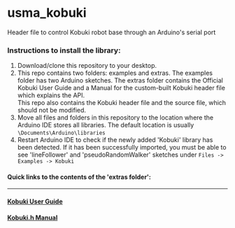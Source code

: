 # usma_kobuki
Header file to control Kobuki robot base through an Arduino's serial port

### Instructions to install the library:
1. Download/clone this repository to your desktop.
2. This repo contains two folders: examples and extras. The examples folder has two Arduino sketches. The extras folder
contains the Official Kobuki User Guide and a Manual for the custom-built Kobuki header file which explains the API.   
This repo also contains the Kobuki header file and the source file, which should not be modified. 
3. Move all files and folders in this repository to the location where the Arduino IDE stores all libraries. 
The default location is usually `\Documents\Arduino\libraries`
4. Restart Arduino IDE to check if the newly added 'Kobuki' library has been detected. If it has been successfully imported, you must be able to see 'lineFollower' and 'pseudoRandomWalker' sketches under `Files -> Examples -> Kobuki`

#### Quick links to the contents of the 'extras folder':
------------------------------------------------------------------------------
#### [Kobuki User Guide](https://github.com/westpoint-robotics/usma_kobuki/blob/master/Kobuki/extras/Kobuki%20User%20Guide.pdf)
#### [Kobuki.h Manual](https://github.com/westpoint-robotics/usma_kobuki/blob/master/Kobuki/extras/Kobuki%20library%20manual.pdf)
